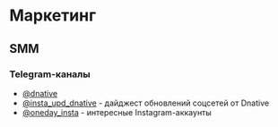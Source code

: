 # Маркетинг

## SMM

### Telegram-каналы

- [@dnative](https://t.me/dnative)
- [@insta_upd_dnative](https://t.me/insta_upd_dnative) - дайджест обновлений соцсетей от Dnative
- [@oneday_insta](https://t.me/oneday_insta) - интересные Instagram-аккаунты
